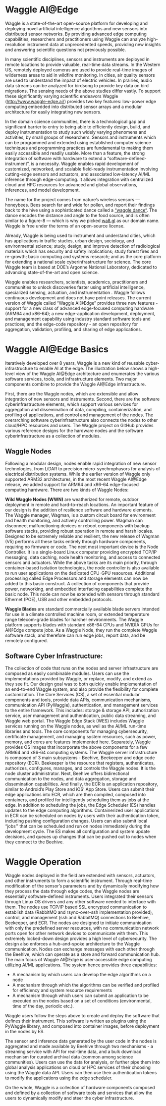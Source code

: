 # Waggle AI@Edge

Waggle is a state-of-the-art open-source platform for developing and deploying novel artificial intelligence algorithms and new sensors into distributed sensor networks.  By providing  advanced edge computing capabilities, researchers and practitioners using Waggle can analyze high-resolution instrument data at unprecedented speeds, providing new insights and answering scientific questions not previously possible. 

In many scientific disciplines, sensors and instruments are deployed in remote locations to provide valuable, real-time data streams.  In the Western US, remotely deployed cameras are used to provide real-time images of wilderness areas to aid in wildfire monitoring.  In cities, air quality sensors are used to understand the impact of electric vehicles.  In prairies, audio data streams can be analyzed for birdsong to provide key data on bird migrations. The sensing needs of the above studies differ vastly. To support these significantly varying scientific endeavors Waggle (http://www.waggle-edge.ai/) provides two key features: low-power edge computing embedded into distributed sensor arrays and a modular architecture for easily integrating new sensors.  

In the domain science communities, there is a technological gap and significant barrier to entry to being able to efficiently design, build, and deploy instrumentation to study such widely varying phenomena and activities, by small groups of researchers. Sensors and instruments which can be programmed and extended using established computer science techniques and programming practices are fundamental to making them easily accessible and readily usable. More than a feature, the strong integration of software with hardware to extend a “software-defined-instrument”, is a necessity. Waggle enables rapid development of customized, networked, and scalable field-ready instrumentation involving cutting-edge sensors and actuators, and associated low-latency AI/ML inference through edge-computing. It allows integration with centralized cloud and HPC resources for advanced and global observations, inferences, and model development.  

The name for the project comes from nature’s wireless sensors — honeybees. Bees search far and wide for pollen, and report their findings back to the hive using a sophisticated dance called a [“waggle dance“](https://en.wikipedia.org/wiki/Waggle_dance). The dance encodes the distance and angle to the food source, and is often similar to a figure-8 — which is why we picked [wa8.gl](http://wa8.gl/) as our domain name. Waggle is free under the terms of an open-source license. 

Already, Waggle is being used to instrument and understand cities, which has applications in traffic studies, urban design, sociology, and environmental science; study, design, and improve detection of radiological materials which has security and safety implications; study forest fires and re-growth; basic computing and systems research; and as the core platform for extending a national scale cyberinfrastructure for science. The core Waggle team is based at DOE’s Argonne National Laboratory, dedicated to advancing state-of-the-art  and open science.

Waggle enables researchers, scientists, academics, practitioners and communities to unlock discoveries faster using artificial intelligence, specialized sensing, actuation, and instrumentation . Waggle follows continuous development and does not have point releases. The current version of Waggle called “Waggle AI@Edge” provides three new features - support for a new class of advanced edge-focused computing hardware (ARM64 and x86-64); a new edge-application development, deployment, and management capability using industry standard software tools and practices; and the edge-code repository - an open repository for aggregation, validation, profiling, and sharing of edge applications. 

# Waggle AI@Edge Basics

Iteratively developed over 8 years, Waggle is a new kind of reusable cyber-infrastructure to enable AI at the edge. The illustration below shows a high-level view of the Waggle AI@Edge architecture and enumerates the various software services, tools, and infrastructure elements. Two major components combine to provide the Waggle AI@Edge infrastructure. 
 
First, there are the Waggle nodes, which are extensible and allow integration of new sensors and instruments. Second, there are the software cyberinfrastructure elements, which support various services for aggregation and dissemination of data, compiling, containerization, and profiling of applications,  and control and management of the nodes. The overarching software cyberinfrastructure also connects the nodes to other cloud/HPC resources and users. The Waggle project on GitHub provides various reference designs for the hardware nodes and the software cyberinfrastructure as a collection of modules.
 
## Waggle Nodes

Following a modular design, nodes enable rapid integration of new sensor technologies, from LiDAR to precision micro-synchrophasors for analysis of electrical distribution systems. While the earlier version of Waggle only supported ARM32 architectures, in the most recent Waggle AI@Edge release, we added support for ARM64 and x86-64 edge-focused computing hardware. There are two kinds of Waggle Nodes:

**Wild Waggle Nodes (WWN)** are weatherized for remote, outdoor deployment in remote and hard-to-reach locations. An important feature of our design is the addition of resilience software and hardware elements. The Waggle manager, Wagman, is a custom circuit board for environment and health monitoring, and actively controlling power. Wagman can disconnect malfunctioning devices or reboot components with backup software stacks, providing robust operation in remote and harsh locales. Designed to be extremely reliable and resilient, the new release of Wagman (V5) performs all these tasks entirely through hardware components, requiring no firmware or code. The next most important device is the Node Controller. It is a single-board Linux computer providing encrypted TCP/IP messaging, data caching, node health monitoring, and access to connected sensors and actuators. While the above tasks are its main priority, through container-based isolation technologies, the node controller is also available to run user applications on the dedicated CPU-GPU resources. Additional processing called Edge Processors and storage elements can now be added to this basic construct. A collection of components that provide power, networking, and embedded interfacing capabilities complete the basic node. This node can now be extended with sensors through standard Ethernet (POE), USB and other embedded protocols. 

**Waggle Blades** are standard commercially available blade servers intended for use in a climate controlled machine room, or extended temperature range telecom-grade blades for harsher environments. The Waggle platform supports blades with standard x86-64 CPUs and NVIDIA GPUs for AI@Edge compute jobs. As a Waggle Node, they run the complete Waggle software stack, and therefore can run edge jobs, report data, and be remotely configured.

## Software Cyber Infrastructure: 

The collection of code that runs on the nodes and server infrastructure are composed as easily combinable modules. Users can use the implementations provided by Waggle, or replace, modify, and extend as they see fit. Our design goal was to both quickly enable implementation of an end-to-end Waggle system, and also provide the flexibility for complete customization. The Core Services (CS), a set of essential modular components and tools, provide data APIs, communication mechanisms, communication API (PyWaggle), authentication, and management services to the entire framework. This includes: storage & storage API, authorization service, user management and authentication, public data streaming, and Waggle web portal. The Waggle Edge Stack (WES) includes Waggle services running on the Waggle nodes, as well as the AI/ML run-time libraries and tools. The core components for managing cybersecurity, certificate management, and managing system resources, such as power, memory, and cores are features implemented here. Separately, Waggle provides OS images that incorporate the above components for a few ARM64 and x86-64 computing systems. The Waggle server infrastructure is composed of 3 main subsystems - Beehive, Beekeeper and edge code repository (ECR). Beekeeper is the resource that registers, authenticates, authorizes, configures, manages, and controls the Waggle nodes. It is the node cluster administrator. Next, Beehive offers bidirectional communication to the nodes, and data aggregation, storage and dissemination capabilities. And finally, the ECR is an application repository, similar to Android’s Play Store and iOS’ App Store. Users can submit their edge applications into ECR, which are then compiled, composed into containers, and profiled for intelligently scheduling them as jobs at the edge. In addition to scheduling the jobs, the Edge Scheduler (ES) handles updates to the edge computing algorithms. Containerized user applications in ECR can be scheduled on nodes by users with their authentication token, including pushing configuration changes. Users can also submit local “jobs'' that can be scheduled and run on nodes immediately during the development cycle. The ES makes all configuration and system update decisions, and queues up changes that can be pushed out to nodes when they connect to the Beehive. 

# Waggle Operation

Waggle nodes deployed in the field are extended with sensors, actuators, and other instruments to form a scientific instrument. Through real-time modification of the sensor’s parameters and by dynamically modifying how they process the data through edge codes, the Waggle nodes are essentially software-defined instruments. Users integrated their sensors through Linux OS drivers and any other software needed to interface with them. The nodes use TCP/IP based SSL encrypted communication to establish data (RabbitMQ and rsync-over-ssh implementation provided), control, and management (ssh and RabbitMQ) connections to Beehive, Beekeeper, and ECR. The nodes are designed to initiate communication with only the predefined server resources, with no communication network ports open for other network devices to communicate with them. This extremely locked-down design provides a high level of cybersecurity. The design also enforces a hub-and-spoke architecture to the Waggle communication. Nodes can exchange messages with each other through the Beehive, which can operate as a store and forward communication hub. 
The main focus of Waggle AI@Edge is user-accessible edge computing utilizing AI/ML applications. The system hence provides three capabilities:

- A mechanism by which users can develop the edge algorithms on a node 
- A mechanism through which the algorithms can be verified and profiled for efficiency and system resource requirements 
- A mechanism through which users can submit an application to be executed on the nodes based on a set of conditions (environmental, time of the day, periodic etc.). 

Waggle users follow the steps above to create and deploy the software that defines their instrument. This software is written as plugins using the PyWaggle library, and composed into container images, before deployment in the nodes by ES. 

The sensor and inference data generated by the user code in the nodes is aggregated and made available by Beehive through two mechanisms - a streaming service with API for real-time data, and a bulk download mechanism for curated archival data (common among science communities). Users can use the data for analysis, or further pipe them into global analysis applications on cloud or HPC services of their choosing using the Waggle data API. Users can then use their authentication tokens to modify the applications using the edge scheduler. 

On the whole, Waggle is a collection of hardware components composed and defined by a collection of software tools and services that allow the users to dynamically modify and steer the cyber infrastructure. 
